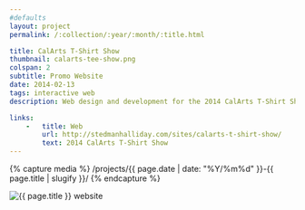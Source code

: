 ```yaml
---
#defaults
layout: project
permalink: /:collection/:year/:month/:title.html

title: CalArts T-Shirt Show
thumbnail: calarts-tee-show.png
colspan: 2
subtitle: Promo Website
date: 2014-02-13
tags: interactive web
description: Web design and development for the 2014 CalArts T-Shirt Show (collaboration with [Brian Thompsen](http://www.brianthompsen.com/)). The show is an annual student fundraiser that invites current students, alumni, and faculty of the CalArts Graphic Design program to design t-shirts and tote bags which are then screen printed en masse and sold to the institute. The web page catalogs all designs and designers for the year and aesthetically builds on other collateral used to brand the event.

links:
    -   title: Web
        url: http://stedmanhalliday.com/sites/calarts-t-shirt-show/
        text: 2014 CalArts T-Shirt Show
---
```


<!-- set project media path -->
{% capture media %}
    /projects/{{ page.date | date: "%Y/%m%d" }}-{{ page.title | slugify }}/
{% endcapture %}
<!-- end -->

<!-- media -->
<img class="span8" src="{{media|strip}}calarts-tee-show.png" alt="{{ page.title }} website">
